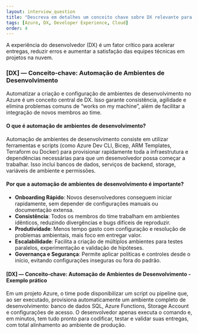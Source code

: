 ```yaml
---
layout: interview_question
title: "Descreva em detalhes um conceito chave sobre DX relevante para arquitetura no Azure"
tags: [Azure, DX, Developer Experience, Cloud]
order: 4
---
```


A experiência do desenvolvedor (DX) é um fator crítico para acelerar entregas, reduzir erros e aumentar a satisfação das equipes técnicas em projetos na nuvem.

### [DX] — Conceito-chave: Automação de Ambientes de Desenvolvimento

Automatizar a criação e configuração de ambientes de desenvolvimento no Azure é um conceito central de DX. Isso garante consistência, agilidade e elimina problemas comuns de “works on my machine”, além de facilitar a integração de novos membros ao time.

#### O que é automação de ambientes de desenvolvimento?

Automação de ambientes de desenvolvimento consiste em utilizar ferramentas e scripts (como Azure Dev CLI, Bicep, ARM Templates, Terraform ou Docker) para provisionar rapidamente toda a infraestrutura e dependências necessárias para que um desenvolvedor possa começar a trabalhar. Isso inclui bancos de dados, serviços de backend, storage, variáveis de ambiente e permissões.

#### Por que a automação de ambientes de desenvolvimento é importante?

- **Onboarding Rápido**: Novos desenvolvedores conseguem iniciar rapidamente, sem depender de configurações manuais ou documentação extensa.
- **Consistência**: Todos os membros do time trabalham em ambientes idênticos, reduzindo divergências e bugs difíceis de reproduzir.
- **Produtividade**: Menos tempo gasto com configuração e resolução de problemas ambientais, mais foco em entregar valor.
- **Escalabilidade**: Facilita a criação de múltiplos ambientes para testes paralelos, experimentação e validação de hipóteses.
- **Governança e Segurança**: Permite aplicar políticas e controles desde o início, evitando configurações inseguras ou fora do padrão.

#### [DX] — Conceito-chave: Automação de Ambientes de Desenvolvimento - Exemplo prático

Em um projeto Azure, o time pode disponibilizar um script ou pipeline que, ao ser executado, provisiona automaticamente um ambiente completo de desenvolvimento: banco de dados SQL, Azure Functions, Storage Account e configurações de acesso. O desenvolvedor apenas executa o comando e, em minutos, tem tudo pronto para codificar, testar e validar suas entregas, com total alinhamento ao ambiente de produção.
